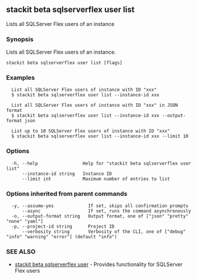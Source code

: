## stackit beta sqlserverflex user list

Lists all SQLServer Flex users of an instance

### Synopsis

Lists all SQLServer Flex users of an instance.

```
stackit beta sqlserverflex user list [flags]
```

### Examples

```
  List all SQLServer Flex users of instance with ID "xxx"
  $ stackit beta sqlserverflex user list --instance-id xxx

  List all SQLServer Flex users of instance with ID "xxx" in JSON format
  $ stackit beta sqlserverflex user list --instance-id xxx --output-format json

  List up to 10 SQLServer Flex users of instance with ID "xxx"
  $ stackit beta sqlserverflex user list --instance-id xxx --limit 10
```

### Options

```
  -h, --help                 Help for "stackit beta sqlserverflex user list"
      --instance-id string   Instance ID
      --limit int            Maximum number of entries to list
```

### Options inherited from parent commands

```
  -y, --assume-yes             If set, skips all confirmation prompts
      --async                  If set, runs the command asynchronously
  -o, --output-format string   Output format, one of ["json" "pretty" "none" "yaml"]
  -p, --project-id string      Project ID
      --verbosity string       Verbosity of the CLI, one of ["debug" "info" "warning" "error"] (default "info")
```

### SEE ALSO

* [stackit beta sqlserverflex user](./stackit_beta_sqlserverflex_user.md)	 - Provides functionality for SQLServer Flex users

